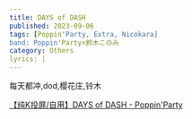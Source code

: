 ```yaml
---
title: DAYS of DASH
published: 2023-09-06
tags: [Poppin'Party, Extra, Nicokara]
band: Poppin'Party×鈴木このみ
category: Others
lyrics: |
---
```

每天都冲,dod,樱花庄,铃木

<summary>
    <a href="https://www.bilibili.com/video/BV1K9eizQEoB/">
        【纯K投屏/自用】DAYS of DASH - Poppin'Party
    </a>
</summary>
